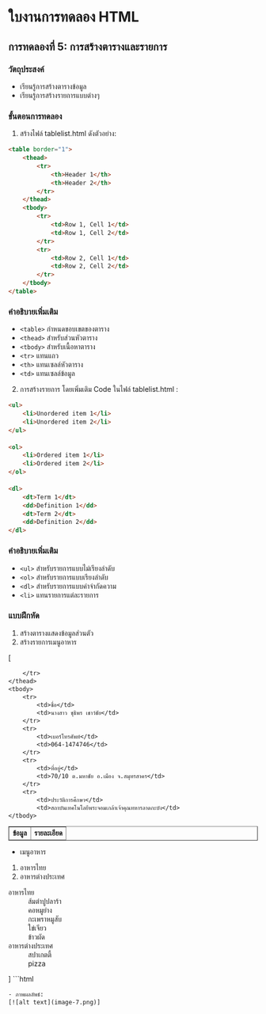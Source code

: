 # ใบงานการทดลอง HTML

## การทดลองที่ 5: การสร้างตารางและรายการ
### วัตถุประสงค์
- เรียนรู้การสร้างตารางข้อมูล
- เรียนรู้การสร้างรายการแบบต่างๆ

### ขั้นตอนการทดลอง
1. สร้างไฟล์ tablelist.html ดังตัวอย่าง:
```html
<table border="1">
    <thead>
        <tr>
            <th>Header 1</th>
            <th>Header 2</th>
        </tr>
    </thead>
    <tbody>
        <tr>
            <td>Row 1, Cell 1</td>
            <td>Row 1, Cell 2</td>
        </tr>
        <tr>
            <td>Row 2, Cell 1</td>
            <td>Row 2, Cell 2</td>
        </tr>
    </tbody>
</table>
```

### คำอธิบายเพิ่มเติม
- `<table>` กำหนดขอบเขตของตาราง
- `<thead>` สำหรับส่วนหัวตาราง
- `<tbody>` สำหรับเนื้อหาตาราง
- `<tr>` แทนแถว
- `<th>` แทนเซลล์หัวตาราง
- `<td>` แทนเซลล์ข้อมูล

2. การสร้างรายการ โดยเพิ่มเติม Code ในไฟล์ tablelist.html :
```html
<ul>
    <li>Unordered item 1</li>
    <li>Unordered item 2</li>
</ul>

<ol>
    <li>Ordered item 1</li>
    <li>Ordered item 2</li>
</ol>

<dl>
    <dt>Term 1</dt>
    <dd>Definition 1</dd>
    <dt>Term 2</dt>
    <dd>Definition 2</dd>
</dl>
```

### คำอธิบายเพิ่มเติม
- `<ul>` สำหรับรายการแบบไม่เรียงลำดับ
- `<ol>` สำหรับรายการแบบเรียงลำดับ
- `<dl>` สำหรับรายการแบบคำจำกัดความ
- `<li>` แทนรายการแต่ละรายการ

### แบบฝึกหัด
1. สร้างตารางแสดงข้อมูลส่วนตัว
2. สร้างรายการเมนูอาหาร

[<table border="1">
    <thead>
        <tr>
            <th>ข้อมูล</th>
            <th>รายละเอียด</th>

        </tr>
    </thead>
    <tbody>
        <tr>
            <td>ชื่อ</td>
            <td>นางสาว ชุธิพร เชาว์ชัย</td>
        </tr>
        <tr>
            <td>เบอร์โทรศัพท์</td>
            <td>064-1474746</td>
        </tr>
        <tr>
            <td>ที่อยู่</td>
            <td>70/10 ต.มหาชัย อ.เมือง จ.สมุทรสาคร</td>
        </tr>
        <tr>
            <td>ประวัติการศึกษา</td>
            <td>สถาบันเทคโนโลยีพระจอมเกล้าเจ้าคุณทหารลาดกะบัง</td>
    </tbody>
</table>
<ul>
    <li>เมนูอาหาร</li>
</ul>

<ol>
    <li>อาหารไทย</li>
    <li>อาหารต่างประเทศ</li>
</ol>

<dl>
    <dt>อาหารไทย</dt>
    <dd>ส้มตำปูปลาร้า</dd>
    <dd>คอหมูย่าง</dd>
    <dd>กะเพราหมูสับ</dd>
    <dd>ใข่เจียว</dd>
    <dd>ข้าวผัด</dd>
    <dt>อาหารต่างประเทศ</dt>
    <dd>สปาเกตตี้</dd>
    <dd>pizza</dd>
 
</dl>]
```html

```
- ภาพผลลัพธ์:
[![alt text](image-7.png)]

